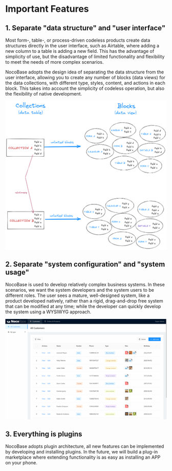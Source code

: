 # Important Features

## 1. Separate "data structure" and "user interface"

Most form-, table-, or process-driven codeless products create data structures directly in the user interface, such as Airtable, where adding a new column to a table is adding a new field. This has the advantage of simplicity of use, but the disadvantage of limited functionality and flexibility to meet the needs of more complex scenarios.

NocoBase adopts the design idea of separating the data structure from the user interface, allowing you to create any number of blocks (data views) for the data collections, with different type, styles, content, and actions in each block. This takes into account the simplicity of codeless operation, but also the flexibility of native development.

![2.collection-block.png](./important-features/2.collection-block.png)

## 2. Separate "system configuration" and "system usage"

NocoBase is used to develop relatively complex business systems. In these scenarios, we want the system developers and the system users to be different roles. The user sees a mature, well-designed system, like a product developed natively, rather than a rigid, drag-and-drop free system that can be modified at any time; while the developer can quickly develop the system using a WYSIWYG approach.

![2.user-root.gif](./important-features/2.user-root.gif)

## 3. Everything is plugins

NocoBase adopts plugin architecture, all new features can be implemented by developing and installing plugins. In the future, we will build a plug-in marketplace where extending functionality is as easy as installing an APP on your phone.
